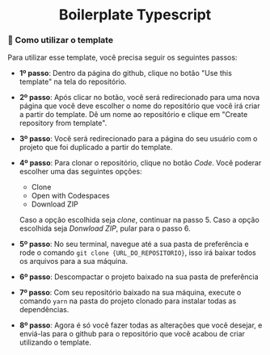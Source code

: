 <p align="center">
  <h1 align="center">Boilerplate Typescript</h1>
</p>

### 🎲 Como utilizar o template

Para utilizar esse template, você precisa seguir os seguintes passos:

- **1º passo**: Dentro da página do github, clique no botão "Use this template" na tela do repositório.

- **2º passo**: Após clicar no botão, você será redirecionado para uma nova página que você deve escolher o nome do repositório que você irá criar a partir do template. Dê um nome ao repositório e clique em "Create repository from template".

- **3º passo**: Você será redirecionado para a página do seu usuário com o projeto que foi duplicado a partir do template.

- **4º passo**: Para clonar o repositório, clique no botão _Code_. Você poderar escolher uma das seguintes opções:

  - Clone
  - Open with Codespaces
  - Download ZIP

  Caso a opção escolhida seja _clone_, continuar na passo 5. Caso
  a opção escolhida seja _Donwload ZIP_, pular para o passo 6.

- **5º passo**: No seu terminal, navegue até a sua pasta de preferência e rode o comando `git clone {URL_DO_REPOSITORIO}`, isso irá baixar todos os arquivos para a sua máquina.

- **6º passo**: Descompactar o projeto baixado na sua pasta de preferência

- **7º passo**: Com seu repositório baixado na sua máquina, execute o comando `yarn` na pasta do projeto clonado para instalar todas as dependências.

- **8º passo**: Agora é só você fazer todas as alterações que você desejar, e enviá-las para o github para o repositório que você acabou de criar utilizando o template.
